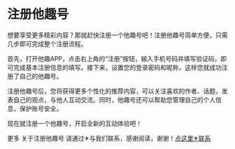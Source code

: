 # 注册他趣号

想要享受更多精彩内容？那就赶快注册一个他趣号吧！注册他趣号简单方便，只需几步即可完成整个注册流程。

首先，打开他趣APP，点击右上角的“注册”按钮，输入手机号码并填写验证码，即可完成基本注册信息的填写。接下来，设置您的登录密码和昵称，这样您就成功注册了自己的他趣号。

注册他趣号后，您将获得更多个性化的推荐内容，可以关注喜欢的作者、话题，发表自己的观点，与他人互动交流。同时，他趣号还可以帮助您管理自己的个人信息，保护账号安全。

现在就注册一个他趣号，开启全新的互动体验吧！

更多 关于注册他趣号 请通过✈与我们联系，感谢阅读，谢谢！[点这里✈联系](https://c.k02.cc)